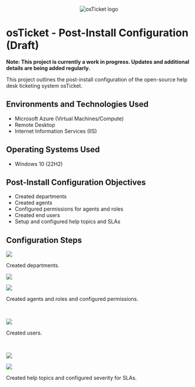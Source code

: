 <p align="center">
<img src="https://i.imgur.com/Clzj7Xs.png" alt="osTicket logo"/>
</p>

<h1>osTicket - Post-Install Configuration (Draft)</h1>

**Note: This project is currently a work in progress. Updates and additional details are being added regularly.**

This project outlines the post-install configuration of the open-source help desk ticketing system osTicket.<br />

<h2>Environments and Technologies Used</h2>

- Microsoft Azure (Virtual Machines/Compute)
- Remote Desktop
- Internet Information Services (IIS)

<h2>Operating Systems Used </h2>

- Windows 10 (22H2)

<h2>Post-Install Configuration Objectives</h2>

- Created departments
- Created agents 
- Configured permissions for agents and roles
- Created end users
- Setup and configured help topics and SLAs

<h2>Configuration Steps</h2>

<P>
  <img src="https://github.com/timsherrell/post-install-config/assets/144177449/f70a2b2f-1702-4e6f-9f19-a15fe0e5cccd"/>
</p>
<p>
  Created departments.
</p>
<p>
<img src="https://github.com/timsherrell/post-install-config/assets/144177449/632aeede-421b-4bc4-9c49-978b899d74df"/>
</p>
<p>
  <img src="https://github.com/timsherrell/post-install-config/assets/144177449/be980800-da06-4fa1-8467-c0f16951a725" />
</p>
<p>
  Created agents and roles and configured permissions. 
</p>
<br />

<p>
<img src="https://github.com/timsherrell/post-install-config/assets/144177449/f82aa410-3ff8-4af7-b396-e580792e91db"/>
</p>
<p>
Created users.
</p>
<br />

<p>
  <img src="https://github.com/timsherrell/post-install-config/assets/144177449/f6e47973-c384-40eb-9d5d-41d6aa4a652e" />
</p>
<p>
  <img src="https://github.com/timsherrell/post-install-config/assets/144177449/58a36de9-7183-4bcc-a244-199da7c9ab31" />
</p>
<p>
  Created help topics and configured severity for SLAs. 
</p>
